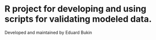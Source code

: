 # R project for developing and using scripts for validating modeled data.

Developed and maintained by Eduard Bukin